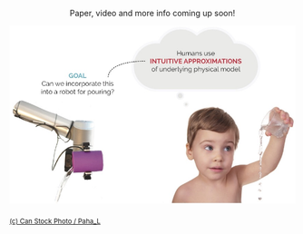 
<p align="center">Paper, video and more info coming up soon!

![motivation](./Motivation.jpg)

<!-- HTML Credit Code for Can Stock Photo -->
<sub><a href="http://www.canstockphoto.com">(c) Can Stock Photo / Paha_L</a></sub>

</p>
